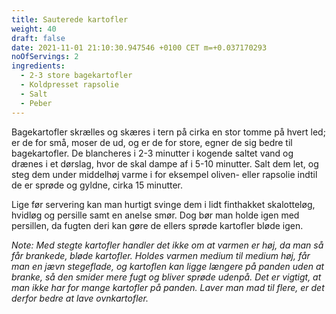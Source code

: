 ```yaml
---
title: Sauterede kartofler
weight: 40
draft: false
date: 2021-11-01 21:10:30.947546 +0100 CET m=+0.037170293
noOfServings: 2
ingredients:
  - 2-3 store bagekartofler
  - Koldpresset rapsolie
  - Salt
  - Peber
---
```


Bagekartofler skrælles og skæres i tern på cirka en stor tomme på hvert led; er de for
små, moser de ud, og er de for store, egner de sig bedre til bagekartofler. De blancheres
i 2-3 minutter i kogende saltet vand og drænes i et dørslag, hvor de skal dampe af i 5-10
minutter. Salt dem let, og steg dem under middelhøj varme i for eksempel oliven- eller
rapsolie indtil de er sprøde og gyldne, cirka 15 minutter.

Lige før servering kan man hurtigt svinge dem i lidt finthakket skalotteløg, hvidløg og
persille samt en anelse smør. Dog bør man holde igen med persillen, da fugten deri kan
gøre de ellers sprøde kartofler bløde igen.

_Note: Med stegte kartofler handler det ikke om at varmen er høj, da man så får brankede,
bløde kartofler. Holdes varmen medium til medium høj, får man en jævn stegeflade, og
kartoflen kan ligge længere på panden uden at branke, så den smider mere fugt og bliver
sprøde udenpå. Det er vigtigt, at man ikke har for mange kartofler på panden. Laver man
mad til flere, er det derfor bedre at lave ovnkartofler._
